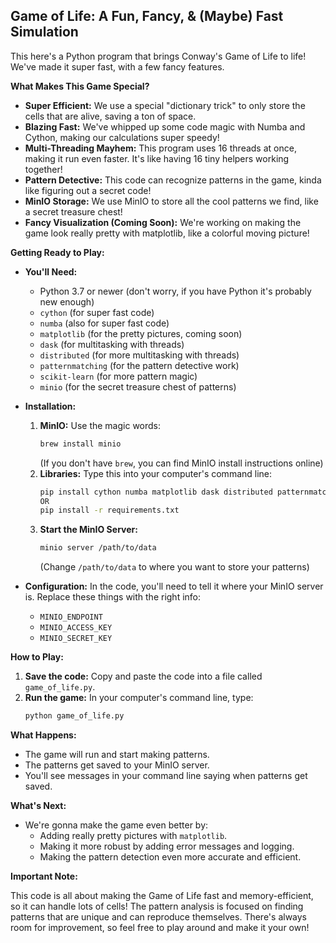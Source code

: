 ## Game of Life: A Fun, Fancy, & (Maybe) Fast Simulation

This here's a Python program that brings Conway's Game of Life to life! We've made it super fast, with a few fancy features. 

**What Makes This Game Special?**

* **Super Efficient:**  We use a special "dictionary trick" to only store the cells that are alive, saving a ton of space.
* **Blazing Fast:**  We've whipped up some code magic with Numba and Cython, making our calculations super speedy!
* **Multi-Threading Mayhem:**  This program uses 16 threads at once, making it run even faster. It's like having 16 tiny helpers working together!
* **Pattern Detective:**  This code can recognize patterns in the game, kinda like figuring out a secret code!
* **MinIO Storage:**  We use MinIO to store all the cool patterns we find, like a secret treasure chest!
* **Fancy Visualization (Coming Soon):** We're working on making the game look really pretty with matplotlib, like a colorful moving picture! 

**Getting Ready to Play:**

* **You'll Need:**
    * Python 3.7 or newer (don't worry, if you have Python it's probably new enough)
    * `cython` (for super fast code)
    * `numba` (also for super fast code)
    * `matplotlib` (for the pretty pictures, coming soon)
    * `dask` (for multitasking with threads)
    * `distributed` (for more multitasking with threads)
    * `patternmatching` (for the pattern detective work)
    * `scikit-learn` (for more pattern magic)
    * `minio` (for the secret treasure chest of patterns)

* **Installation:**
    1. **MinIO:**  Use the magic words:
        ```bash
        brew install minio 
        ```
        (If you don't have `brew`, you can find MinIO install instructions online)
    2. **Libraries:**  Type this into your computer's command line:
        ```bash
        pip install cython numba matplotlib dask distributed patternmatching scikit-learn minio
		OR 
	    pip install -r requirements.txt
        ``` 
    3. **Start the MinIO Server:**
        ```bash
        minio server /path/to/data
        ```
        (Change `/path/to/data` to where you want to store your patterns)

* **Configuration:**  In the code, you'll need to tell it where your MinIO server is. Replace these things with the right info:
    * `MINIO_ENDPOINT`
    * `MINIO_ACCESS_KEY`
    * `MINIO_SECRET_KEY`

**How to Play:**

1. **Save the code:** Copy and paste the code into a file called `game_of_life.py`.
2. **Run the game:**  In your computer's command line, type:
    ```bash
    python game_of_life.py
    ```

**What Happens:**

* The game will run and start making patterns.
* The patterns get saved to your MinIO server.
* You'll see messages in your command line saying when patterns get saved.

**What's Next:**

* We're gonna make the game even better by:
    * Adding really pretty pictures with `matplotlib`.
    * Making it more robust by adding error messages and logging.
    * Making the pattern detection even more accurate and efficient. 

**Important Note:**

This code is all about making the Game of Life fast and memory-efficient, so it can handle lots of cells! The pattern analysis is focused on finding patterns that are unique and can reproduce themselves. There's always room for improvement, so feel free to play around and make it your own!
